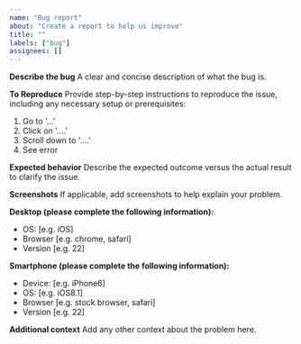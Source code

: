 ```yaml
---
name: "Bug report"
about: "Create a report to help us improve"
title: ""
labels: ["bug"]
assignees: []
---
```



**Describe the bug**
A clear and concise description of what the bug is.

**To Reproduce**
Provide step-by-step instructions to reproduce the issue, including any necessary setup or prerequisites:
1. Go to '...'
2. Click on '....'
3. Scroll down to '....'
4. See error

**Expected behavior**
Describe the expected outcome versus the actual result to clarify the issue.

**Screenshots**
If applicable, add screenshots to help explain your problem.

**Desktop (please complete the following information):**
 - OS: [e.g. iOS]
 - Browser [e.g. chrome, safari]
 - Version [e.g. 22]

**Smartphone (please complete the following information):**
 - Device: [e.g. iPhone6]
 - OS: [e.g. iOS8.1]
 - Browser [e.g. stock browser, safari]
 - Version [e.g. 22]

**Additional context**
Add any other context about the problem here.
